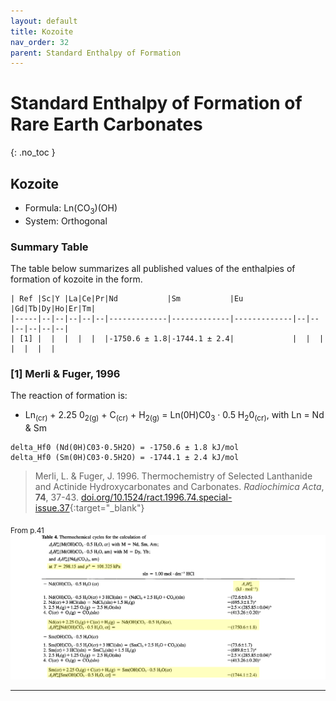 ```yaml
---
layout: default
title: Kozoite
nav_order: 32
parent: Standard Enthalpy of Formation
---
```

<!-- markdownlint-disable MD014 MD022 MD025 MD033 MD040 -->
# Standard Enthalpy of Formation of Rare Earth Carbonates
{: .no_toc }

## Kozoite

* Formula: Ln(CO<sub>3</sub>)(OH)
* System: Orthogonal

### Summary Table

The table below summarizes all published values of the enthalpies of formation of kozoite in the form.

```
| Ref |Sc|Y |La|Ce|Pr|Nd           |Sm           |Eu           |Gd|Tb|Dy|Ho|Er|Tm|
|-----|--|--|--|--|--|-------------|-------------|-------------|--|--|--|--|--|--|
| [1] |  |  |  |  |  |-1750.6 ± 1.8|-1744.1 ± 2.4|             |  |  |  |  |  |  |
```


### [1] Merli & Fuger, 1996

The reaction of formation is:
* Ln<sub>(cr)</sub> + 2.25 0<sub>2(g)</sub> + C<sub>(cr)</sub> + H<sub>2(g)</sub> = Ln(0H)C0<sub>3</sub> · 0.5 H<sub>2</sub>0<sub>(cr)</sub>, with Ln = Nd & Sm

```
delta_Hf0 (Nd(0H)C03·0.5H2O) = -1750.6 ± 1.8 kJ/mol
delta_Hf0 (Sm(0H)C03·0.5H2O) = -1744.1 ± 2.4 kJ/mol
```

> Merli, L. & Fuger, J. 1996. Thermochemistry of Selected Lanthanide and Actinide Hydroxycarbonates and Carbonates. <em>Radiochimica Acta</em>, <b>74</b>, 37-43. [doi.org/10.1524/ract.1996.74.special-issue.37](https://doi.org/10.1524/ract.1996.74.special-issue.37){:target="_blank"}

<sub>From p.41</sub>
![Section of paper with the Ksp values](../../images/1996_Merli_etal_deltaHf_koz.png)


---
